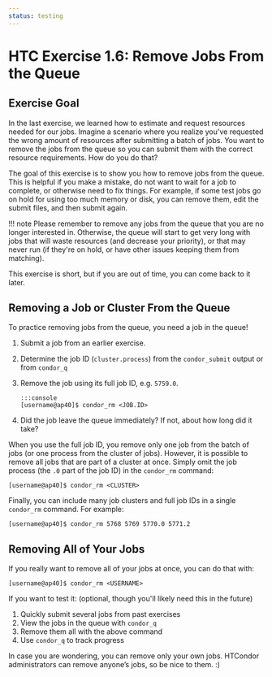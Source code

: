 ```yaml
---
status: testing
---
```


<style type="text/css"> pre em { font-style: normal; background-color: yellow; } pre strong { font-style: normal; font-weight: bold; color: \#008; } </style>

HTC Exercise 1.6: Remove Jobs From the Queue
===============================================

## Exercise Goal

In the last exercise, we learned how to estimate and request resources needed for our jobs. Imagine a scenario where you realize you've requested the wrong amount of resources after submitting a batch of jobs. You want to remove the jobs from the queue so you can submit them with the correct resource requirements. How do you do that?

The goal of this exercise is to show you how to remove jobs from the queue. This is helpful if you make a mistake, do not want to wait for a job to complete, or otherwise need to fix things. For example, if some test jobs go on hold for using too much memory or disk, you can remove them, edit the submit files, and then submit again.

!!! note
    Please remember to remove any jobs from the queue that you are no longer interested in. Otherwise, the queue will start to get very long with jobs that will waste resources (and decrease your priority), or that may never run (if they're on hold, or have other issues keeping them from matching).

This exercise is short, but if you are out of time, you can come back to it later.

## Removing a Job or Cluster From the Queue

To practice removing jobs from the queue, you need a job in the queue!

1.  Submit a job from an earlier exercise.
1.  Determine the job ID (`cluster.process`) from the `condor_submit` output or from `condor_q`
1.  Remove the job using its full job ID, e.g. `5759.0`.

        :::console
        [username@ap40]$ condor_rm <JOB.ID>

1.  Did the job leave the queue immediately? If not, about how long did it take?

When you use the full job ID, you remove only one job from the batch of jobs (or one process from the cluster of jobs). However, it is possible to remove all jobs that are part of a cluster at once. Simply omit the job process (the `.0` part of the job ID) in the `condor_rm` command:

``` console
[username@ap40]$ condor_rm <CLUSTER>
```

Finally, you can include many job clusters and full job IDs in a single `condor_rm` command. For example:

``` console
[username@ap40]$ condor_rm 5768 5769 5770.0 5771.2
```

## Removing All of Your Jobs

If you really want to remove all of your jobs at once, you can do that with:

```console
[username@ap40]$ condor_rm <USERNAME>
```

If you want to test it: (optional, though you'll likely need this in the future)

1.  Quickly submit several jobs from past exercises
1.  View the jobs in the queue with `condor_q`
1.  Remove them all with the above command
1.  Use `condor_q` to track progress

In case you are wondering, you can remove only your own jobs.
HTCondor administrators can remove anyone’s jobs, so be nice to them. :)
